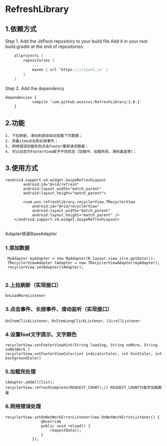 # RefreshLibrary
## 1.依赖方式</br>
Step 1. Add the JitPack repository to your build file
Add it in your root build.gradle at the end of repositories:
```java
	allprojects {
		repositories {
			...
			maven { url 'https://jitpack.io' }
		}
	}
```
Step 2. Add the dependency
```
dependencies {
	        compile 'com.github.wuxinxi:RefreshLibrary:1.0.1'
	}
```
## 2.功能
```
1. 下拉刷新、滑动到底部自动加载下页数据；
2. 具备item点击和长按事件；
3. 网络错误加载失败点击Footer重新请求数据；
4. 可以动态为FooterView赋予不同状态（加载中、加载失败、滑到最底等）；
```
## 3.使用方式 </br>
```
<android.support.v4.widget.SwipeRefreshLayout
        android:id="@+id/refresh"
        android:layout_width="match_parent"
        android:layout_height="match_parent">

        <com.wxx.refreshlibrary.recyclerView.TRecyclerView
            android:id="@+id/recyclerView"
            android:layout_width="match_parent"
            android:layout_height="match_parent" />
    </android.support.v4.widget.SwipeRefreshLayout>
    
```
Adapter继承BaseAdapter</br>
### 1.添加数据<br>
```
 MyAdapter myAdapter = new MyAdapter(R.layout.view_itre,getData());
 TRecyclerViewAdapter tAdapter = new TRecyclerViewAdapter(myAdapter);
 recyclerView.setAdapter(tAdapter);
 
```
### 2.上拉刷新（实现接口）</br>
```
OnLoadMoreListener
```
### 3.点击事件、长按事件、滑动监听（实现接口）</br>
```
OnItemClickListener、OnItemLongClickListener、LScrollListener
```
### 4.设置foot文字提示、文字颜色
```
recyclerView.setFooterViewHint(String loading, String noMore, String noNetWork )
recyclerView.setFooterViewColor(int indicatorColor, int hintColor, int backgroundColor)

```
### 5.加载完处理
```
tAdapter.addAll(list);
recyclerView.refreshComplete(REQUEST_COUNT);// REQUEST_COUNT为每页加载数量

```
### 6.网络错误处理
```
recyclerView.setOnNetWorkErrorListener(new OnNetWorkErrorListener() {
                @Override
                public void reload() {
                    requestData();
                }
            });
```



